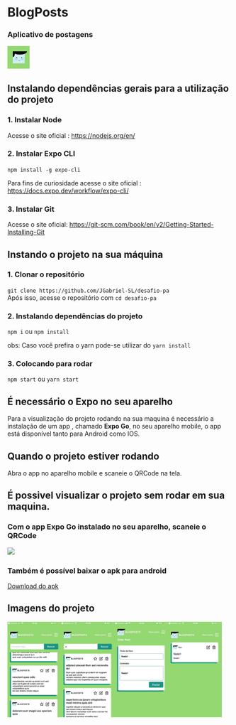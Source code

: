 # BlogPosts

### Aplicativo de postagens 

 <img style="width: 10%" src="https://github.com/JGabriel-SL/desafio-pa/blob/master/assets/icon.png" />
  
## Instalando dependências gerais para a utilização do projeto

### 1. Instalar Node 

Acesse o site oficial : https://nodejs.org/en/

### 2. Instalar Expo CLI

`npm install -g expo-cli`

Para fins de curiosidade acesse o site oficial : https://docs.expo.dev/workflow/expo-cli/

### 3. Instalar Git

Acesse o site oficial: https://git-scm.com/book/en/v2/Getting-Started-Installing-Git

## Instando o projeto na sua máquina

### 1. Clonar o repositório
`git clone https://github.com/JGabriel-SL/desafio-pa`<br>
Após isso, acesse o repositório com `cd desafio-pa`

### 2. Instalando dependências do projeto
`npm i` ou `npm install`

obs: Caso você prefira o yarn pode-se utilizar do
`yarn install`

### 3. Colocando para rodar
`npm start` ou `yarn start` 

## É necessário o Expo no seu aparelho

Para a visualização do projeto rodando na sua maquina é necessário a instalação de um app , chamado <strong>Expo Go</strong>, 
no seu aparelho mobile, o app está disponível tanto para Android como IOS.

## Quando o projeto estiver rodando

Abra o app no aparelho mobile e scaneie o QRCode na tela.

## É possivel visualizar o projeto sem rodar em sua maquina.

### Com o app Expo Go instalado no seu aparelho, scaneie o QRCode 

<img src="https://user-images.githubusercontent.com/61019880/170880383-985d0233-8ee5-4c8c-91d3-dbd1673eda59.svg" style="width: 300px;" />

### Também é possível baixar o apk para android

[Download do apk](https://exp-shell-app-assets.s3.us-west-1.amazonaws.com/android/%40jgabriel-sl/BlogPosts-fd52e217f1e34fec83e92001c4dca9e3-signed.apk)

## Imagens do projeto

<div style="display: flex; flex-direction: row">
  <img style="width: 24%" src="https://github.com/JGabriel-SL/desafio-pa/blob/master/assets/screenshots/screen1.jpeg" />
  <img style="width: 24%" src="https://github.com/JGabriel-SL/desafio-pa/blob/master/assets/screenshots/screen2.jpeg" />
  <img style="width: 24%" src="https://github.com/JGabriel-SL/desafio-pa/blob/master/assets/screenshots/screen3.jpeg" />
  <img style="width: 24%" src="https://github.com/JGabriel-SL/desafio-pa/blob/master/assets/screenshots/screen4.jpeg" />
</div>

